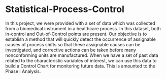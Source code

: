 # Statistical-Process-Control
In this project, we were provided with a set of data which was collected from a biomedical instrument in a healthcare process. In this dataset, both in-control and Out-of-Control points are present. Our objective is to establish a method that will quickly detect the occurrence of assignable causes of process shifts so that these assignable causes can be investigated, and corrective actions can be taken before many nonconforming units are manufactured. When we have a set of past data related to the characteristic variables of interest, we can use this data to build a Control Chart for monitoring future data. This is amounted to the Phase I Analysis.
